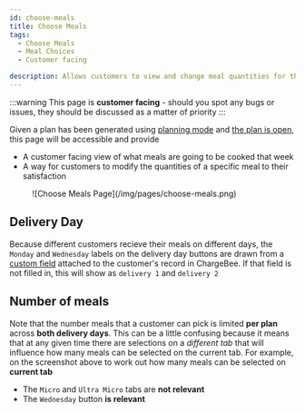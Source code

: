 ```yaml
---
id: choose-meals
title: Choose Meals
tags:
  - Choose Meals
  - Meal Choices
  - Customer facing

description: Allows customers to view and change meal quantities for the upcoming cook
---
```


:::warning
This page is **customer facing** - should you spot any bugs or issues, they should be discussed as a matter of priority
:::

Given a plan has been generated using [planning mode](./recipes.md#planning-mode) and [the plan is open](../Faq/is-the-plan-open-or-closed.md), this page will be accessible and provide

- A customer facing view of what meals are going to be cooked that week
- A way for customers to modify the quantities of a specific meal to their satisfaction

<figure>
![Choose Meals Page](/img/pages/choose-meals.png)
</figure>

## Delivery Day

Because different customers recieve their meals on different days, the `Monday` and `Wednesday` labels on the delivery day buttons are drawn from a [custom field](../Technical%20Documentation/integration-with-chargebee.md#data-model) attached to the customer's record in ChargeBee. If that field is not filled in, this will show as `delivery 1` and `delivery 2`

## Number of meals

Note that the number meals that a customer can pick is limited **per plan** across **both delivery days**. This can be a little confusing because it means that at any given time there are selections on a _different tab_ that will influence how many meals can be selected on the current tab. For example, on the screenshot above to work out how many meals can be selected on **current tab**

- The `Micro` and `Ultra Micro` tabs are **not relevant**
- The `Wednesday` button **is relevant**
